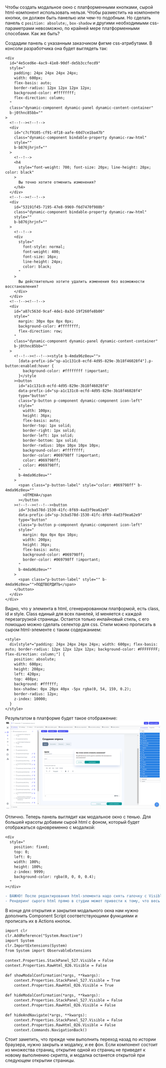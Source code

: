 Чтобы создать модальное окно с платформенными кнопками, сырой html-компонент использовать нельзя. Чтобы разместить на компоненте кнопки, он должен быть панелью или чем-то подобным.
Но сделать панель с <code>position: absolute;</code>, <code>box-shadow</code> и другими необходимыми css-параметрами невозможно, по крайней мере платформенными способами. 
Как же быть?

Создадим панель с указанным заказчиком фигме css-атрибутами. В консоли разработчика она будет выглядеть так:
```
<div
  id="4e5ced6e-4ac9-41e8-90df-de5b3ccfecd9"
  style="
    padding: 24px 24px 24px 24px;
    width: 600px;
    flex-basis: auto;
    border-radius: 12px 12px 12px 12px;
    background-color: #ffffffff;
    flex-direction: column;
  "
  class="dynamic-component dynamic-panel dynamic-content-container"
  b-j0thnc85bb=""
>
  <!--!--><!--!-->
  <div
    id="c7cf9105-cf91-4f18-aafe-60d7ce1ba47b"
    class="dynamic-component bindable-property dynamic-raw-html"
    style=""
    b-b876jhrjnf=""
  >
    <!--!-->
    <h4
      style="font-weight: 700; font-size: 20px; line-height: 28px; color: black"
    >
      Вы точно хотите отменить изменения?
    </h4>
  </div>
  <!--!--><!--!-->
  <div
    id="53191f45-7195-47e8-9969-f6d7470f988b"
    class="dynamic-component bindable-property dynamic-raw-html"
    style=""
    b-b876jhrjnf=""
  >
    <!--!-->
    <div
      style="
        font-style: normal;
        font-weight: 400;
        font-size: 16px;
        line-height: 24px;
        color: black;
      "
    >
      Вы действительно хотите удалить изменения без возможности восстановления?
    </div>
  </div>
  <!--!--><!--!-->
  <div
    id="a87c563d-9caf-4de1-8a3d-19f260fe8b00"
    style="
      margin: 30px 0px 0px 0px;
      background-color: #ffffffff;
      flex-direction: row;
    "
    class="dynamic-component dynamic-panel dynamic-content-container"
    b-j0thnc85bb=""
  >
    <!--!--><!--!--><style b-4mda96z8eu="">
      [data-prefix-id="sp-a1c131c8-ecfd-4d95-829e-3b18f46028f4"].p-button:enabled:hover {
        background-color: #ffffffff !important;
      }</style
    ><button
      id="a1c131c8-ecfd-4d95-829e-3b18f46028f4"
      data-prefix-id="sp-a1c131c8-ecfd-4d95-829e-3b18f46028f4"
      type="button"
      class="p-button p-component dynamic-component icon-left"
      style="
        width: 100px;
        height: 36px;
        flex-basis: auto;
        border-top: 1px solid;
        border-right: 1px solid;
        border-left: 1px solid;
        border-bottom: 1px solid;
        border-radius: 10px 10px 10px 10px;
        background-color: #ffffffff;
        border-color: #069798ff !important;
        color: #069798ff;
        color: #069798ff;
      "
      b-4mda96z8eu=""
    >
      <span class="p-button-label" style="color: #069798ff" b-4mda96z8eu=""
        >ОТМЕНА</span
      ></button
    ><!--!--><!--!--><button
      id="3cba578d-1530-41fc-8f69-4ad3f9ea62e9"
      data-prefix-id="sp-3cba578d-1530-41fc-8f69-4ad3f9ea62e9"
      type="button"
      class="p-button p-component dynamic-component icon-left"
      style="
        margin: 0px 0px 0px 10px;
        width: 200px;
        height: 36px;
        flex-basis: auto;
        background-color: #069798ff;
        border-color: #069798ff !important;
      "
      b-4mda96z8eu=""
    >
      <span class="p-button-label" style="" b-4mda96z8eu="">ПОДТВЕРДИТЬ</span>
    </button>
  </div>
</div>
```

Видно, что у элемента в html, сгенерированном платформой, есть class, id и style. Class единый для всех панелей, id меняется с каждой перезагрузкой страницы. Остается только инлайновый стиль, с его помощью можно сделать селектор для css. Стили можно прописать в сыром html-элементе с таким содержанием:
```
<style>
  div[style*="padding: 24px 24px 24px 24px; width: 600px; flex-basis: auto; border-radius: 12px 12px 12px 12px; background-color: #FFFFFFFF; flex-direction: column;"] {
    position: absolute;
    width: 600px;
    height: 208px;
    left: 420px;
    top: 408px;
    background: #ffffff;
    box-shadow: 0px 20px 40px -5px rgba(0, 54, 159, 0.2);
    border-radius: 12px;
    z-index: 10000;
  }
</style>
```
Результатом в платформе будет такое отображение:
![alt text](https://github.com/gleb-skobinsky/scalaxi/blob/main/modal_in_studio.png?raw=true)

Отлично. Теперь панель выглядит как модальное окно с тенью. Для большей красоты добавим сырой html с фоном, который будет отображаться одновременно с модалкой:
```
<div
  style="
    position: fixed;
    top: 0;
    left: 0;
    width: 100%;
    height: 100%;
    z-index: 9999;
    background-color: rgba(0, 0, 0, 0.4);
  "
></div>
```

```diff
- ВАЖНО! После редактирования html-элемента надо снять галочку с Visible. 
- Рендеринг сырого html прямо в студии может привести к тому, что весь интерфейс студии будет перекрыт маской, и с этим ничего нельзя будет сделать. 
```

В конце для открытия и закрытия модального окна нам нужно дополнить Component Script соответствующими функциями и прописать их в Actions кнопок.
```
import clr
clr.AddReference("System.Reactive")
import System
clr.ImportExtensions(System)
from System import ObservableExtensions

context.Properties.StackPanel_527.Visible = False
context.Properties.RawHtml_026.Visible = False

def showModalConfirmation(*args, **kwargs):
    context.Properties.StackPanel_527.Visible = True
    context.Properties.RawHtml_026.Visible = True

def hideModalConfirmation(*args, **kwargs):
    context.Properties.StackPanel_527.Visible = False
    context.Properties.RawHtml_026.Visible = False
    
def hideAndNavigate(*args, **kwargs):
    context.Properties.StackPanel_527.Visible = False
    context.Properties.RawHtml_026.Visible = False
    context.Commands.NavigationBack()
```

Стоит заметить, что прежде чем выполнить переход назад по истории браузера, нужно закрыть и модалку, и ее фон. Если компонент состоит из множества страниц, открытие одной из страниц не приведет к новому выполнению скрипта, и модалка останется открытой при следующем открытии страницы.
